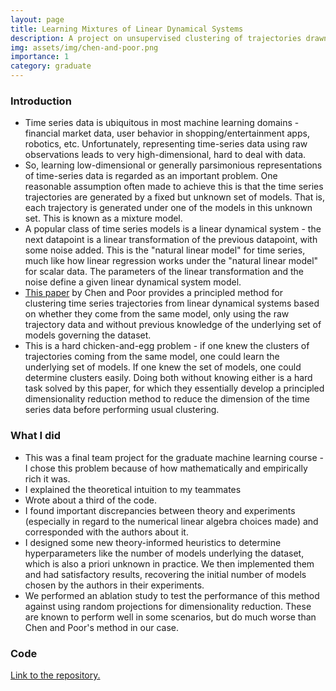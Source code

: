 ```yaml
---
layout: page
title: Learning Mixtures of Linear Dynamical Systems
description: A project on unsupervised clustering of trajectories drawn from linear dynamical systems
img: assets/img/chen-and-poor.png
importance: 1
category: graduate
---
```


### Introduction
* Time series data is ubiquitous in most machine learning domains - financial market data, user behavior in shopping/entertainment apps, robotics, etc. Unfortunately, representing time-series data using raw observations leads to very high-dimensional, hard to deal with data.
* So, learning low-dimensional or generally parsimonious representations of time-series data is regarded as an important problem. One reasonable assumption often made to achieve this is that the time series trajectories are generated by a fixed but unknown set of models. That is, each trajectory is generated under one of the models in this unknown set. This is known as a mixture model.
* A popular class of time series models is a linear dynamical system - the next datapoint is a linear transformation of the previous datapoint, with some noise added. This is the "natural linear model" for time series, much like how linear regression works under the "natural linear model" for scalar data. The parameters of the linear transformation and the noise define a given linear dynamical system model.
* [This paper](https://arxiv.org/abs/2211.09403) by Chen and Poor provides a principled method for clustering time series trajectories from linear dynamical systems based on whether they come from the same model, only using the raw trajectory data and without previous knowledge of the underlying set of models governing the dataset.
* This is a hard chicken-and-egg problem - if one knew the clusters of trajectories coming from the same model, one could learn the underlying set of models. If one knew the set of models, one could determine clusters easily. Doing both without knowing either is a hard task solved by this paper, for which they essentially develop a principled dimensionality reduction method to reduce the dimension of the time series data before performing usual clustering.

### What I did
* This was a final team project for the graduate machine learning course - I chose this problem because of how mathematically and empirically rich it was.
* I explained the theoretical intuition to my teammates
* Wrote about a third of the code.
* I found important discrepancies between theory and experiments (especially in regard to the numerical linear algebra choices made) and corresponded with the authors about it.
* I designed some new theory-informed heuristics to determine hyperparameters like the number of models underlying the dataset, which is also a priori unknown in practice. We then implemented them and had satisfactory results, recovering the initial number of models chosen by the authors in their experiments.
* We performed an ablation study to test the performance of this method against using random projections for dimensionality reduction. These are known to perform well in some scenarios, but do much worse than Chen and Poor's method in our case.

### Code
[Link to the repository.](https://github.com/Chinmaya-Kausik/learning_mixtures_lds_py)
